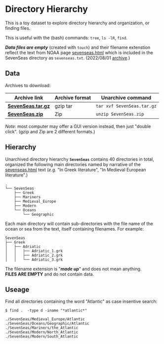 # Directory Hierarchy

This is a toy dataset to explore directory hierarchy and organization, or finding files.

This is useful with the (bash) commands: `tree`, `ls -lR`, `find`.

***Data files are empty*** (created with `touch`) and their filename extenstion reflect the text from NOAA page [sevenseas.html](https://oceanservice.noaa.gov/facts/sevenseas.html) which is included in the SevenSeas directory as `sevenseas.txt`. (2022/08/01 [archive](http://web.archive.org/web/20220108105026/https://oceanservice.noaa.gov/facts/sevenseas.html).)

## Data

Archives to download:

| Archive link   | Archive format | Unarchive command |
|-----------------|------------|-----------------------|
| [**SevenSeas.tar.gz**](./data/SevenSeas.tar.gz)|  gzip tar | `tar xvf SevenSeas.tar.gz` |   
| [**SevenSeas.zip**](./data/SevenSeas.tar.gz) | Zip  | `unzip SevenSeas.zip` |

*Note*: most computer may offer a GUI version instead, then just "double click". (gzip and Zip are 2 different formats.)

## Hierarchy

Unarchived directory hierarchy **`SevenSeas`** contains  40 directories in total, organized the following main directories named by narrative of the [sevenseas.html](https://oceanservice.noaa.gov/facts/sevenseas.html) text (*e.g.* "In Greek literature", "In Medieval European literature".)

```
.
└── SevenSeas
    ├── Greek
    ├── Mariners
    ├── Medieval_Europe
    ├── Modern
    └── Oceans
        └── Geographic
```

Each main directory will contain sub-directories with the file name of the ocean or sea from the text, itself containing filenames. For example:

```
SevenSeas
├── Greek
│   ├── Adriatic
│   │   ├── Adriatic_1.grk
│   │   ├── Adriatic_2.grk
│   │   └── Adriatic_3.grk
```

The filename extension is "***made up***" and does not mean anything.   
**FILES ARE EMPTY** and do not contain data.

## Useage

Find all directories containing the word "Atlantic" as case insentive search:

```
$ find .  -type d -iname "*atlantic*"

./SevenSeas/Medieval_Europe/Atlantic
./SevenSeas/Oceans/Geographic/Atlantic
./SevenSeas/Mariners/the_Atlantic
./SevenSeas/Modern/North_Atlantic
./SevenSeas/Modern/South_Atlantic
```
